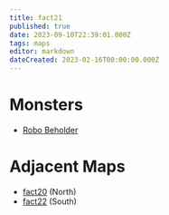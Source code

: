 ```yaml
---
title: fact21
published: true
date: 2023-09-10T22:39:01.000Z
tags: maps
editor: markdown
dateCreated: 2023-02-16T00:00:00.000Z
---
```



# Monsters
 * [Robo Beholder](/monsters/robo-beholder)

# Adjacent Maps
 * [fact20](/maps/fact20) (North)
 * [fact22](/maps/fact22) (South)
